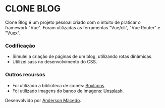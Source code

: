 # CLONE BLOG
Clone Blog é um projeto pessoal criado com o intuito de praticar o framework "Vue". Foram utilizadas as ferramentas "Vue/cli", "Vue Router" e "Vuex".

### Codificação
- Simulei a criação de páginas de um blog, utilizando rotas dinâmicas.
- Utilizei sass no desenvolvimento do CSS.

### Outros recursos
- Foi utilizado a biblioteca de ícones: [BoxIcons](https://boxicons.com/).
- Foi utilizado imagens do banco de imagens: [Unsplash](https://unsplash.com/).

Desenvolvido por [Anderson Macedo](https://github.com/acsmacedo).